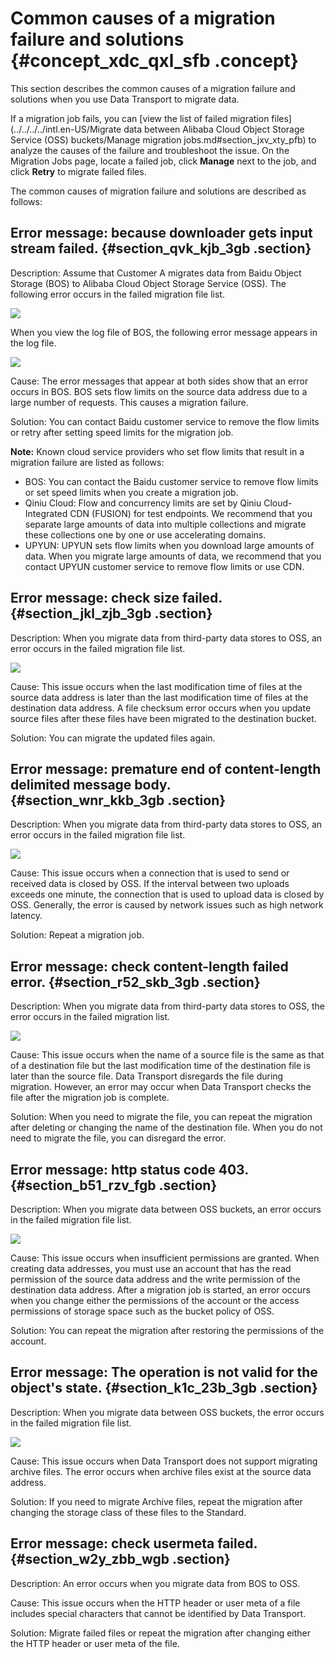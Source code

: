 # Common causes of a migration failure and solutions {#concept_xdc_qxl_sfb .concept}

This section describes the common causes of a migration failure and solutions when you use Data Transport to migrate data.

If a migration job fails, you can [view the list of failed migration files](../../../../intl.en-US/Migrate data between Alibaba Cloud Object Storage Service (OSS) buckets/Manage migration jobs.md#section_jxv_xty_pfb) to analyze the causes of the failure and troubleshoot the issue. On the Migration Jobs page, locate a failed job, click **Manage** next to the job, and click **Retry** to migrate failed files.

The common causes of migration failure and solutions are described as follows:

## Error message: because downloader gets input stream failed. {#section_qvk_kjb_3gb .section}

Description: Assume that Customer A migrates data from Baidu Object Storage \(BOS\) to Alibaba Cloud Object Storage Service \(OSS\). The following error occurs in the failed migration file list.

![](images/35068_en-US.png)

When you view the log file of BOS, the following error message appears in the log file.

![](images/35069_en-US.png)

Cause: The error messages that appear at both sides show that an error occurs in BOS. BOS sets flow limits on the source data address due to a large number of requests. This causes a migration failure.

Solution: You can contact Baidu customer service to remove the flow limits or retry after setting speed limits for the migration job.

**Note:** Known cloud service providers who set flow limits that result in a migration failure are listed as follows:

-   BOS: You can contact the Baidu customer service to remove flow limits or set speed limits when you create a migration job.
-   Qiniu Cloud: Flow and concurrency limits are set by Qiniu Cloud-Integrated CDN \(FUSION\) for test endpoints. We recommend that you separate large amounts of data into multiple collections and migrate these collections one by one or use accelerating domains.
-   UPYUN: UPYUN sets flow limits when you download large amounts of data. When you migrate large amounts of data, we recommend that you contact UPYUN customer service to remove flow limits or use CDN.

## Error message: check size failed. {#section_jkl_zjb_3gb .section}

Description: When you migrate data from third-party data stores to OSS, an error occurs in the failed migration file list.

![](images/35080_en-US.png)

Cause: This issue occurs when the last modification time of files at the source data address is later than the last modification time of files at the destination data address. A file checksum error occurs when you update source files after these files have been migrated to the destination bucket.

Solution: You can migrate the updated files again.

## Error message: premature end of content-length delimited message body. {#section_wnr_kkb_3gb .section}

Description: When you migrate data from third-party data stores to OSS, an error occurs in the failed migration file list.

![](images/35092_en-US.png)

Cause: This issue occurs when a connection that is used to send or received data is closed by OSS. If the interval between two uploads exceeds one minute, the connection that is used to upload data is closed by OSS. Generally, the error is caused by network issues such as high network latency.

Solution: Repeat a migration job.

## Error message: check content-length failed error. {#section_r52_skb_3gb .section}

Description: When you migrate data from third-party data stores to OSS, the error occurs in the failed migration list.

![](images/35134_en-US.png)

Cause: This issue occurs when the name of a source file is the same as that of a destination file but the last modification time of the destination file is later than the source file. Data Transport disregards the file during migration. However, an error may occur when Data Transport checks the file after the migration job is complete.

Solution: When you need to migrate the file, you can repeat the migration after deleting or changing the name of the destination file. When you do not need to migrate the file, you can disregard the error.

## Error message: http status code 403. {#section_b51_rzv_fgb .section}

Description: When you migrate data between OSS buckets, an error occurs in the failed migration file list.

![](images/35649_en-US.png)

Cause: This issue occurs when insufficient permissions are granted. When creating data addresses, you must use an account that has the read permission of the source data address and the write permission of the destination data address. After a migration job is started, an error occurs when you change either the permissions of the account or the access permissions of storage space such as the bucket policy of OSS.

Solution: You can repeat the migration after restoring the permissions of the account.

## Error message: The operation is not valid for the object's state. {#section_k1c_23b_3gb .section}

Description: When you migrate data between OSS buckets, the error occurs in the failed migration file list.

![](images/35651_en-US.png)

Cause: This issue occurs when Data Transport does not support migrating archive files. The error occurs when archive files exist at the source data address.

Solution: If you need to migrate Archive files, repeat the migration after changing the storage class of these files to the Standard.

## Error message: check usermeta failed. {#section_w2y_zbb_wgb .section}

Description: An error occurs when you migrate data from BOS to OSS.

Cause: This issue occurs when the HTTP header or user meta of a file includes special characters that cannot be identified by Data Transport.

Solution: Migrate failed files or repeat the migration after changing either the HTTP header or user meta of the file.

